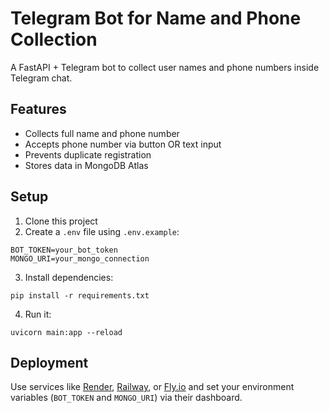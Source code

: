 # Telegram Bot for Name and Phone Collection

A FastAPI + Telegram bot to collect user names and phone numbers inside Telegram chat.

## Features
- Collects full name and phone number
- Accepts phone number via button OR text input
- Prevents duplicate registration
- Stores data in MongoDB Atlas

## Setup

1. Clone this project
2. Create a `.env` file using `.env.example`:

```
BOT_TOKEN=your_bot_token
MONGO_URI=your_mongo_connection
```

3. Install dependencies:

```
pip install -r requirements.txt
```

4. Run it:

```
uvicorn main:app --reload
```

## Deployment
Use services like [Render](https://render.com), [Railway](https://railway.app), or [Fly.io](https://fly.io) and set your environment variables (`BOT_TOKEN` and `MONGO_URI`) via their dashboard.

